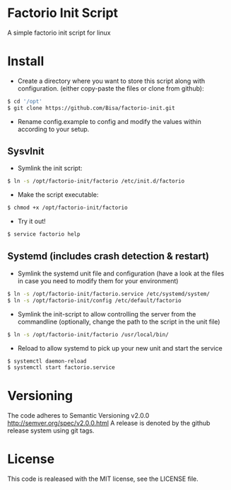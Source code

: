 # Factorio Init Script
A simple factorio init script for linux

# Install
- Create a directory where you want to store this script along with configuration. (either copy-paste the files or clone from github):

 ```bash
 $ cd '/opt'
 $ git clone https://github.com/Bisa/factorio-init.git
 ```
- Rename config.example to config and modify the values within according to your setup.

## SysvInit
- Symlink the init script:

 ```bash
 $ ln -s /opt/factorio-init/factorio /etc/init.d/factorio
 ```
- Make the script executable:

 ```bash
 $ chmod +x /opt/factorio-init/factorio
 ```
- Try it out!

 ```bash
 $ service factorio help
 ```

## Systemd (includes crash detection & restart)
- Symlink the systemd unit file and configuration (have a look at the files in case you need to modify them for your environment)
 
 ```bash
 $ ln -s /opt/factorio-init/factorio.service /etc/systemd/system/
 $ ln -s /opt/factorio-init/config /etc/default/factorio
 ```
- Symlink the init-script to allow controlling the server from the commandline (optionally, change the path to the script in the unit file)
 
 ```bash
 $ ln -s /opt/factorio-init/factorio /usr/local/bin/
 ```
- Reload to allow systemd to pick up your new unit and start the service
 
 ```bash
 $ systemctl daemon-reload
 $ systemctl start factorio.service
 ```
 # Versioning
 The code adheres to Semantic Versioning v2.0.0 http://semver.org/spec/v2.0.0.html
 A release is denoted by the github release system using git tags.

 # License
 This code is realeased with the MIT license, see the LICENSE file.

